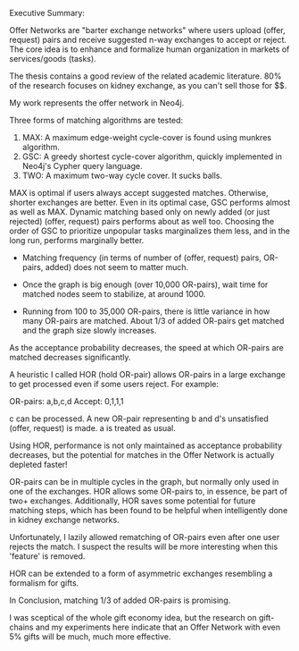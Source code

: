 Executive Summary:


Offer Networks are "barter exchange networks" where users upload (offer, request) pairs and receive suggested n-way exchanges to accept or reject. 
The core idea is to enhance and formalize human organization in markets of services/goods (tasks).

The thesis contains a good review of the related academic literature. 80% of the research focuses on kidney exchange, as you can't sell those for $$.

My work represents the offer network in Neo4j. 

Three forms of matching algorithms are tested:
1) MAX: A maximum edge-weight cycle-cover is found using munkres algorithm. 
2) GSC: A greedy shortest cycle-cover algorithm, quickly implemented in Neo4j's Cypher query language.
3) TWO: A maximum two-way cycle cover. It sucks balls.

MAX is optimal if users always accept suggested matches. Otherwise, shorter exchanges are better.
Even in its optimal case, GSC performs almost as well as MAX. 
Dynamic matching based only on newly added (or just rejected) (offer, request) pairs performs about as well too.
Choosing the order of GSC to prioritize unpopular tasks marginalizes them less, and in the long run, performs marginally better.


- Matching frequency (in terms of number of (offer, request) pairs, OR-pairs, added) does not seem to matter much.

- Once the graph is big enough (over 10,000 OR-pairs), wait time for matched nodes seem to stabilize, at around 1000.

- Running from 100 to 35,000 OR-pairs, there is little variance in how many OR-pairs are matched. About 1/3 of added OR-pairs get matched and the graph size slowly increases. 


As the acceptance probability decreases, the speed at which OR-pairs are matched decreases significantly.

A heuristic I called HOR (hold OR-pair) allows OR-pairs in a large exchange to get processed even if some users reject.
For example:

OR-pairs: a,b,c,d
Accept:   0,1,1,1

c can be processed. A new OR-pair representing b and d's unsatisfied (offer, request) is made. a is treated as usual.

Using HOR, performance is not only maintained as acceptance probability decreases, but the potential for matches in the Offer Network is actually depleted faster!

OR-pairs can be in multiple cycles in the graph, but normally only used in one of the exchanges. HOR allows some OR-pairs to, in essence, be part of two+ exchanges. 
Additionally, HOR saves some potential for future matching steps, which has been found to be helpful when intelligently done in kidney exchange networks.


Unfortunately, I lazily allowed rematching of OR-pairs even after one user rejects the match. I suspect the results will be more interesting when this 'feature' is removed.

HOR can be extended to a form of asymmetric exchanges resembling a formalism for gifts.


In Conclusion, matching 1/3 of added OR-pairs is promising. 

I was sceptical of the whole gift economy idea, but the research on gift-chains and my experiments here indicate that an Offer Network with even 5% gifts will be much, much more effective.


